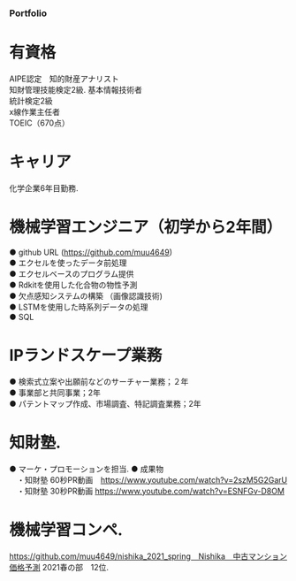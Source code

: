 ### Portfolio


# 有資格  
AIPE認定　知的財産アナリスト  
知財管理技能検定2級. 
基本情報技術者  
統計検定2級  
x線作業主任者  
TOEIC（670点）  


# キャリア  
化学企業6年目勤務. 

# 機械学習エンジニア（初学から2年間）  
● github URL (https://github.com/muu4649)  
● エクセルを使ったデータ前処理  
● エクセルベースのプログラム提供  
● Rdkitを使用した化合物の物性予測  
● 欠点感知システムの構築 （画像認識技術)  
● LSTMを使用した時系列データの処理  
● SQL  


# IPランドスケープ業務  
● 検索式立案や出願前などのサーチャー業務；２年  
● 事業部と共同事業；2年  
● パテントマップ作成、市場調査、特記調査業務；2年  


# 知財塾. 
● マーケ・プロモーションを担当. 
● 成果物  
　・知財塾 60秒PR動画　https://www.youtube.com/watch?v=2szM5G2GarU   
　・知財塾 30秒PR動画 https://www.youtube.com/watch?v=ESNFGv-D8OM  
 
 
# 機械学習コンペ. 
https://github.com/muu4649/nishika_2021_spring　Nishika　中古マンション価格予測 2021春の部　12位. 


